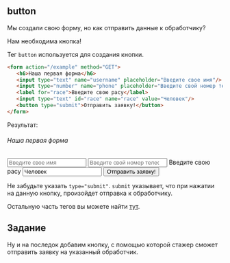 ## button

Мы создали свою форму, но как отправить данные к обработчику?

Нам необходима кнопка!

Тег `button` используется для создания кнопки.

```html
<form action="/example" method="GET">
   <h6>Наша первая форма</h6> 
   <input type="text" name="username" placeholder="Введите свое имя"/>
   <input type="number" name="phone" placeholder="Введите свой номер телефона"/>
   <label for="race">Введите свою расу</label>
   <input type="text" id="race" name="race" value="Человек"/>
   <button type="submit">Отправить заявку!</button>
</form>
```

Результат:

<div class="html">
    <form action="/example" method="GET">
       <h6>Наша первая форма</h6> 
       <input class="form-control" type="text" name="username" placeholder="Введите свое имя"/>
       <input class="form-control" type="number" name="phone" placeholder="Введите свой номер телефона"/>
       <label for="race">Введите свою расу</label>
       <input class="form-control" type="text" id="race" name="race" value="Человек"/>
       <button class="btn btn-success" type="submit">Отправить заявку!</button>
    </form>
</div>

Не забудьте указать `type="submit"`. `submit` указывает, что при нажатии на данную кнопку, произойдет отправка к обработчику.

Остальную часть тегов вы можете найти [тут](https://html5book.ru/html5-forms/).

## Задание

Ну и на последок добавим кнопку, с помощью которой стажер сможет отправить заявку на указанный
обработчик.